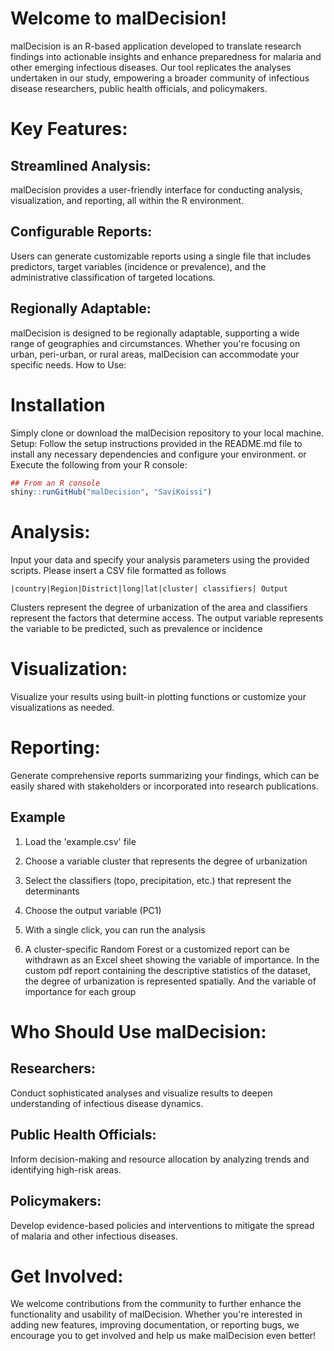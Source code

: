 # Welcome to malDecision!
malDecision is an R-based application developed to translate research findings into actionable insights and enhance preparedness for malaria and other emerging infectious diseases. Our tool replicates the analyses undertaken in our study, empowering a broader community of infectious disease researchers, public health officials, and policymakers.

# Key Features:

## Streamlined Analysis: 
malDecision provides a user-friendly interface for conducting analysis, visualization, and reporting, all within the R environment.
## Configurable Reports:
Users can generate customizable reports using a single file that includes predictors, target variables (incidence or prevalence), and the administrative classification of targeted locations.
## Regionally Adaptable: 
malDecision is designed to be regionally adaptable, supporting a wide range of geographies and circumstances. Whether you're focusing on urban, peri-urban, or rural areas, malDecision can accommodate your specific needs.
How to Use:

# Installation
Simply clone or download the malDecision repository to your local machine.
Setup: Follow the setup instructions provided in the README.md file to install any necessary dependencies and configure your environment.
or
Execute the following from your R console:

```R
## From an R console
shiny::runGitHub("malDecision", "SaviKoissi")
```
# Analysis: 
Input your data and specify your analysis parameters using the provided scripts.
 Please insert a CSV file formatted as follows 

 `|country|Region|District|long|lat|cluster| classifiers| Output`

 Clusters represent the degree of urbanization of the area and classifiers represent the factors that determine access. The output variable represents the variable to be predicted, such as prevalence or incidence

# Visualization: 
Visualize your results using built-in plotting functions or customize your visualizations as needed.

# Reporting: 
Generate comprehensive reports summarizing your findings, which can be easily shared with stakeholders or incorporated into research publications.

## Example 

 1. Load the 'example.csv' file 

 2. Choose a variable cluster that represents the degree of urbanization

 3. Select the classifiers (topo, precipitation, etc.) that represent the determinants

 4. Choose the output variable (PC1) 

 5. With a single click, you can run the analysis

 6. A cluster-specific Random Forest or a customized report can be withdrawn as an Excel sheet showing the variable of importance. In the custom pdf report  containing the descriptive statistics of the dataset, the degree of urbanization is represented spatially. And the variable of importance for each group

# Who Should Use malDecision:

## Researchers: 
Conduct sophisticated analyses and visualize results to deepen understanding of infectious disease dynamics.
## Public Health Officials: 
Inform decision-making and resource allocation by analyzing trends and identifying high-risk areas.
## Policymakers: 
Develop evidence-based policies and interventions to mitigate the spread of malaria and other infectious diseases.

# Get Involved:
We welcome contributions from the community to further enhance the functionality and usability of malDecision. Whether you're interested in adding new features, improving documentation, or reporting bugs, we encourage you to get involved and help us make malDecision even better!
